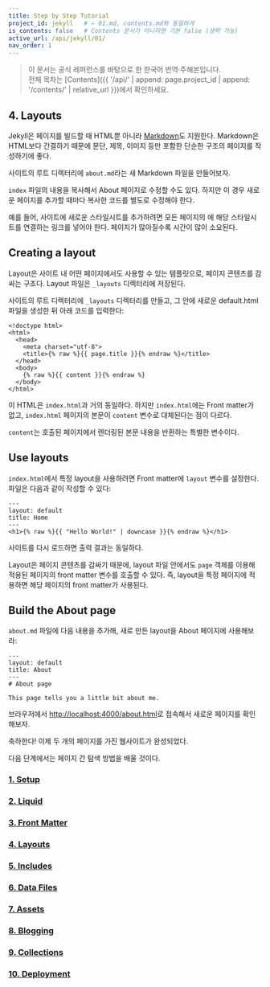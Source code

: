 ```yaml
---
title: Step by Step Tutorial
project_id: jekyll   # ← 01.md, contents.md와 동일하게
is_contents: false   # Contents 문서가 아니라면 기본 false (생략 가능)
active_url: /api/jekyll/01/
nav_order: 1  
---
```


> 이 문서는 공식 레퍼런스를 바탕으로 한 한국어 번역·주해본입니다.  
> 전체 목차는 [Contents]({{ '/api/' | append: page.project_id | append: '/contents/' | relative_url }})에서 확인하세요.

## 4. Layouts
Jekyll은 페이지를 빌드할 때 HTML뿐 아니라 [Markdown](https://daringfireball.net/projects/markdown/syntax)도 지원한다.
Markdown은 HTML보다 간결하기 때문에 문단, 제목, 이미지 등만 포함한 단순한 구조의 페이지를 작성하기에 좋다.

사이트의 루트 디렉터리에 <code class="code-inline">about.md</code>라는 새 Markdown 파일을 만들어보자.

<code class="code-inline">index</code> 파일의 내용을 복사해서 About 페이지로 수정할 수도 있다. 하지만 이 경우 새로운 페이지를 추가할 때마다 복사한 코드를 별도로 수정해야 한다.

예를 들어, 사이트에 새로운 스타일시트를 추가하려면 모든 페이지의 <head>에 해당 스타일시트를 연결하는 링크를 넣어야 한다. 페이지가 많아질수록 시간이 많이 소요된다.

## Creating a layout
Layout은 사이트 내 어떤 페이지에서도 사용할 수 있는 템플릿으로, 페이지 콘텐츠를 감싸는 구조다. Layout 파일은 <code class="code-inline">_layouts</code> 디렉터리에 저장된다.

사이트의 루트 디렉터리에 <code class="code-inline">_layouts</code> 디렉터리를 만들고, 그 안에 새로운 default.html 파일을 생성한 뒤 아래 코드를 입력한다:

```liquid
<!doctype html>
<html>
  <head>
    <meta charset="utf-8">
    <title>{% raw %}{{ page.title }}{% endraw %}</title>
  </head>
  <body>
    {% raw %}{{ content }}{% endraw %}
  </body>
</html>
```

이 HTML은 <code class="code-inline">index.html</code>과 거의 동일하다. 하지만 <code class="code-inline">index.html</code>에는 Front matter가 없고, <code class="code-inline">index.html</code> 페이지의 본문이 <code class="code-inline">content</code> 변수로 대체된다는 점이 다르다.

<code class="code-inline">content</code>는 호출된 페이지에서 렌더링된 본문 내용을 반환하는 특별한 변수이다.

## Use layouts
<code class="code-inline">index.html</code>에서 특정 layout을 사용하려면 Front matter에 <code class="code-inline">layout</code> 변수를 설정한다. 파일은 다음과 같이 작성할 수 있다:

```liquid
---
layout: default
title: Home
---
<h1>{% raw %}{{ "Hello World!" | downcase }}{% endraw %}</h1>
```


사이트를 다시 로드하면 출력 결과는 동일하다.

Layout은 페이지 콘텐츠를 감싸기 때문에, layout 파일 안에서도 <code class="code-inline">page</code> 객체를 이용해 적용된 페이지의 front matter 변수를 호출할 수 있다. 즉, layout을 특정 페이지에 적용하면 해당 페이지의 front matter가 사용된다.

## Build the About page
<code class="code-inline">about.md</code> 파일에 다음 내용을 추가해, 새로 만든 layout을 About 페이지에 사용해보라:

```liquid
---
layout: default
title: About
---
# About page

This page tells you a little bit about me.
```


브라우저에서 [http://localhost:4000/about.html](http://localhost:4000/about.html)로 접속해서 새로운 페이지를 확인해보자.

축하한다! 이제 두 개의 페이지를 가진 웹사이트가 완성되었다.

다음 단계에서는 페이지 간 탐색 방법을 배울 것이다.


<h3><a href="{% link _apis/jekyll/docs/01/01_setup.md %}">1. Setup</a></h3>
<h3><a href="{% link _apis/jekyll/docs/01/02_liquid.md %}">2. Liquid</a></h3>
<h3><a href="{% link _apis/jekyll/docs/01/03_front_matter.md %}">3. Front Matter</a></h3>
<h3><a href="{% link _apis/jekyll/docs/01/04_layouts.md %}">4. Layouts</a></h3>
<h3><a href="{% link _apis/jekyll/docs/01/05_includes.md %}">5. Includes</a></h3>
<h3><a href="{% link _apis/jekyll/docs/01/06_data_files.md %}">6. Data Files</a></h3>
<h3><a href="{% link _apis/jekyll/docs/01/07_assets.md %}">7. Assets</a></h3>
<h3><a href="{% link _apis/jekyll/docs/01/08_blogging.md %}">8. Blogging</a></h3>
<h3><a href="{% link _apis/jekyll/docs/01/09_collections.md %}">9. Collections</a></h3>
<h3><a href="{% link _apis/jekyll/docs/01/10_deployment.md %}">10. Deployment</a></h3>
